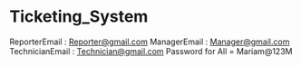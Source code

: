 # Ticketing_System
   ReporterEmail : Reporter@gmail.com
   ManagerEmail  : Manager@gmail.com
   TechnicianEmail : Technician@gmail.com
    Password for All = Mariam@123M

